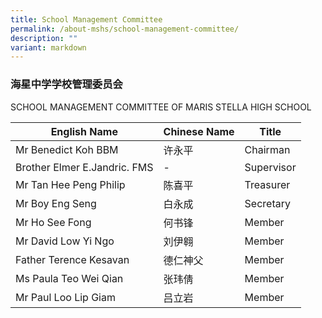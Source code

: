 ```yaml
---
title: School Management Committee
permalink: /about-mshs/school-management-committee/
description: ""
variant: markdown
---
```

### 海星中学学校管理委员会

SCHOOL MANAGEMENT COMMITTEE OF MARIS STELLA HIGH SCHOOL



|English Name  |Chinese Name| Title  | 
| -------- | -------- | -------- |
| Mr Benedict Koh BBM     | 许永平     | Chairman   |
|Brother Elmer E.Jandric. FMS| - | Supervisor|
|Mr Tan Hee Peng Philip | 陈喜平  | Treasurer  |
|Mr Boy Eng Seng   | 白永成  |Secretary   |
|Mr Ho See Fong   | 何书锋  |Member   |
|Mr David Low Yi Ngo   | 刘伊翱  |Member   |
|Father Terence Kesavan   | 德仁神父  |Member   |
|Ms Paula Teo Wei Qian   | 张玮倩  |Member   |
|Mr Paul Loo Lip Giam  | 吕立岩  |Member   |




   